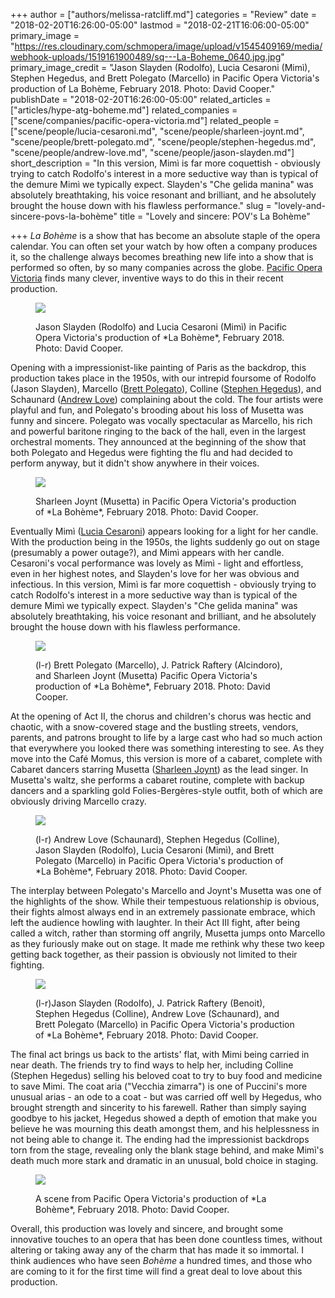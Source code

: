 +++
author = ["authors/melissa-ratcliff.md"]
categories = "Review"
date = "2018-02-20T16:26:00-05:00"
lastmod = "2018-02-21T16:06:00-05:00"
primary_image = "https://res.cloudinary.com/schmopera/image/upload/v1545409169/media/webhook-uploads/1519161900489/sq---La-Boheme_0640.jpg.jpg"
primary_image_credit = "Jason Slayden (Rodolfo), Lucia Cesaroni (Mimì), Stephen Hegedus, and Brett Polegato (Marcello) in Pacific Opera Victoria's production of La Bohème, February 2018. Photo: David Cooper."
publishDate = "2018-02-20T16:26:00-05:00"
related_articles = ["articles/hype-atg-boheme.md"]
related_companies = ["scene/companies/pacific-opera-victoria.md"]
related_people = ["scene/people/lucia-cesaroni.md", "scene/people/sharleen-joynt.md", "scene/people/brett-polegato.md", "scene/people/stephen-hegedus.md", "scene/people/andrew-love.md", "scene/people/jason-slayden.md"]
short_description = "In this version, Mimì is far more coquettish - obviously trying to catch Rodolfo&#039;s interest in a more seductive way than is typical of the demure Mimì we typically expect. Slayden&#039;s &quot;Che gelida manina&quot; was absolutely breathtaking, his voice resonant and brilliant, and he absolutely brought the house down with his flawless performance."
slug = "lovely-and-sincere-povs-la-bohème"
title = "Lovely and sincere: POV&#039;s La Bohème"

+++
*La Bohème* is a show that has become an absolute staple of the opera calendar. You can often set your watch by how often a company produces it, so the challenge always becomes breathing new life into a show that is performed so often, by so many companies across the globe. [Pacific Opera Victoria](/scene/companies/pacific-opera-victoria/) finds many clever, inventive ways to do this in their recent production.

<figure data-type="image">

![](https://res.cloudinary.com/schmopera/image/upload/v1545409169/media/webhook-uploads/1519166237726/La-Boheme_0167.jpg.jpg)
<figcaption>Jason Slayden (Rodolfo) and Lucia Cesaroni (Mimì) in Pacific Opera Victoria's production of *La Bohème*, February 2018. Photo: David Cooper.</figcaption>
</figure>

Opening with a impressionist-like painting of Paris as the backdrop, this production takes place in the 1950s, with our intrepid foursome of Rodolfo (Jason Slayden), Marcello ([Brett Polegato](/scene/people/brett-polegato/)), Colline ([Stephen Hegedus](/scene/people/stephen-hegedus/)), and Schaunard ([Andrew Love](/scene/people/andrew-love/)) complaining about the cold. The four artists were playful and fun, and Polegato's brooding about his loss of Musetta was funny and sincere. Polegato was vocally spectacular as Marcello, his rich and powerful baritone ringing to the back of the hall, even in the largest orchestral moments. They announced at the beginning of the show that both Polegato and Hegedus were fighting the flu and had decided to perform anyway, but it didn't show anywhere in their voices.

<figure data-type="image">

![](https://res.cloudinary.com/schmopera/image/upload/v1545409169/media/webhook-uploads/1519161669865/La-Boheme_0642.jpg.jpg)
<figcaption>Sharleen Joynt (Musetta) in Pacific Opera Victoria's production of *La Bohème*, February 2018. Photo: David Cooper.</figcaption>
</figure>

Eventually Mimì ([Lucia Cesaroni](/scene/people/lucia-cesaroni/)) appears looking for a light for her candle. With the production being in the 1950s, the lights suddenly go out on stage (presumably a power outage?), and Mimì appears with her candle. Cesaroni's vocal performance was lovely as Mimì - light and effortless, even in her highest notes, and Slayden's love for her was obvious and infectious. In this version, Mimì is far more coquettish - obviously trying to catch Rodolfo's interest in a more seductive way than is typical of the demure Mimì we typically expect. Slayden's "Che gelida manina" was absolutely breathtaking, his voice resonant and brilliant, and he absolutely brought the house down with his flawless performance.

<figure data-type="image">

![](https://res.cloudinary.com/schmopera/image/upload/v1545409169/media/webhook-uploads/1519166250335/La-Boheme_0656.jpg.jpg)
<figcaption>(l-r) Brett Polegato (Marcello), J. Patrick Raftery (Alcindoro), and Sharleen Joynt (Musetta) Pacific Opera Victoria's production of *La Bohème*, February 2018. Photo: David Cooper.</figcaption>
</figure>

At the opening of Act II, the chorus and children's chorus was hectic and chaotic, with a snow-covered stage and the bustling streets, vendors, parents, and patrons brought to life by a large cast who had so much action that everywhere you looked there was something interesting to see. As they move into the Café Momus, this version is more of a cabaret, complete with Cabaret dancers starring Musetta ([Sharleen Joynt](/scene/people/sharleen-joynt/)) as the lead singer. In Musetta's waltz, she performs a cabaret routine, complete with backup dancers and a sparkling gold Folies-Bergères-style outfit, both of which are obviously driving Marcello crazy.

<figure data-type="image">

![](https://res.cloudinary.com/schmopera/image/upload/v1545409169/media/webhook-uploads/1519161678676/La-Boheme_0635.jpg.jpg)
<figcaption>(l-r) Andrew Love (Schaunard), Stephen Hegedus (Colline), Jason Slayden (Rodolfo), Lucia Cesaroni (Mimì), and Brett Polegato (Marcello) in Pacific Opera Victoria's production of *La Bohème*, February 2018. Photo: David Cooper.</figcaption>
</figure>

The interplay between Polegato's Marcello and Joynt's Musetta was one of the highlights of the show. While their tempestuous relationship is obvious, their fights almost always end in an extremely passionate embrace, which left the audience howling with laughter. In their Act III fight, after being called a witch, rather than storming off angrily, Musetta jumps onto Marcello as they furiously make out on stage. It made me rethink why these two keep getting back together, as their passion is obviously not limited to their fighting.

<figure data-type="image">

![](https://res.cloudinary.com/schmopera/image/upload/v1545409169/media/webhook-uploads/1519166264604/La-Boheme_0072.jpg.jpg)
<figcaption>(l-r)Jason Slayden (Rodolfo), J. Patrick Raftery (Benoit), Stephen Hegedus (Colline), Andrew Love (Schaunard), and Brett Polegato (Marcello) in Pacific Opera Victoria's production of *La Bohème*, February 2018. Photo: David Cooper.</figcaption>
</figure>

The final act brings us back to the artists' flat, with Mimi being carried in near death. The friends try to find ways to help her, including Colline (Stephen Hegedus) selling his beloved coat to try to buy food and medicine to save Mimi. The coat aria ("Vecchia zimarra") is one of Puccini's more unusual arias - an ode to a coat - but was carried off well by Hegedus, who brought strength and sincerity to his farewell. Rather than simply saying goodbye to his jacket, Hegedus showed a depth of emotion that make you believe he was mourning this death amongst them, and his helplessness in not being able to change it. The ending had the impressionist backdrops torn from the stage, revealing only the blank stage behind, and make Mimì's death much more stark and dramatic in an unusual, bold choice in staging. 

<figure data-type="image">

![](https://res.cloudinary.com/schmopera/image/upload/v1545409169/media/webhook-uploads/1519161687600/La-Boheme_0219.jpg.jpg)
<figcaption>A scene from  Pacific Opera Victoria's production of *La Bohème*, February 2018. Photo: David Cooper.</figcaption>
</figure>

Overall, this production was lovely and sincere, and brought some innovative touches to an opera that has been done countless times, without altering or taking away any of the charm that has made it so immortal. I think audiences who have seen *Bohème* a hundred times, and those who are coming to it for the first time will find a great deal to love about this production.